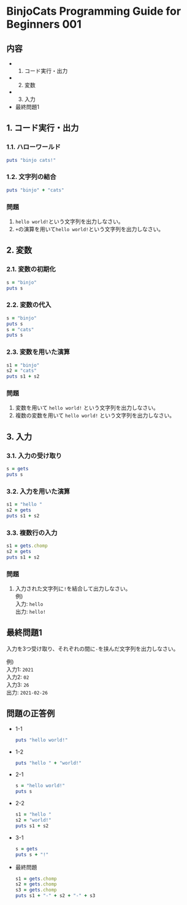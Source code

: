 # BinjoCats Programming Guide for Beginners 001

## 内容

- 1. コード実行・出力
- 2. 変数
- 3. 入力
- 最終問題1

## 1. コード実行・出力

### 1.1. ハローワールド

```ruby
puts "binjo cats!"
```

### 1.2. 文字列の結合

```ruby
puts "binjo" + "cats"
```

### 問題

1. `hello world!`という文字列を出力しなさい。
2. `+`の演算を用いて`hello world!`という文字列を出力しなさい。

## 2. 変数

### 2.1. 変数の初期化

```ruby
s = "binjo"
puts s
```

### 2.2. 変数の代入

```ruby
s = "binjo"
puts s
s = "cats"
puts s
```

### 2.3. 変数を用いた演算

```ruby
s1 = "binjo"
s2 = "cats"
puts s1 + s2
```

### 問題

1. 変数を用いて `hello world!` という文字列を出力しなさい。
2. 複数の変数を用いて `hello world!` という文字列を出力しなさい。

## 3. 入力

### 3.1. 入力の受け取り

```ruby
s = gets
puts s
```

### 3.2. 入力を用いた演算

```ruby
s1 = "hello "
s2 = gets
puts s1 + s2
```

### 3.3. 複数行の入力

```ruby
s1 = gets.chomp
s2 = gets
puts s1 + s2
```

### 問題

1. 入力された文字列に`!`を結合して出力しなさい。  
   例)  
   入力: `hello`  
   出力: `hello!`

## 最終問題1

入力を3つ受け取り、それぞれの間に`-`を挟んだ文字列を出力しなさい。  

例)  
入力1: `2021`  
入力2: `02`  
入力3: `26`  
出力: `2021-02-26`


## 問題の正答例

- 1-1  
  ```ruby
  puts "hello world!"
  ```

- 1-2  
  ```ruby
  puts "hello " + "world!"
  ```

- 2-1  
  ```ruby
  s = "hello world!"
  puts s
  ```

- 2-2  
  ```ruby
  s1 = "hello "
  s2 = "world!"
  puts s1 + s2
  ```

- 3-1  
  ```ruby
  s = gets
  puts s + "!"
  ```

- 最終問題  
  ```ruby
  s1 = gets.chomp
  s2 = gets.chomp
  s3 = gets.chomp
  puts s1 + "-" + s2 + "-" + s3
  ```